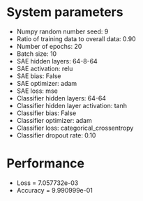 # System parameters
  - Numpy random number seed: 9
  - Ratio of training data to overall data: 0.90
  - Number of epochs: 20
  - Batch size: 10
  - SAE hidden layers: 64-8-64
  - SAE activation: relu
  - SAE bias: False
  - SAE optimizer: adam
  - SAE loss: mse
  - Classifier hidden layers: 64-64
  - Classifier hidden layer activation: tanh
  - Classifier bias: False
  - Classifier optimizer: adam
  - Classifier loss: categorical_crossentropy
  - Classifier dropout rate: 0.10
# Performance
  - Loss = 7.057732e-03
  - Accuracy = 9.990999e-01

